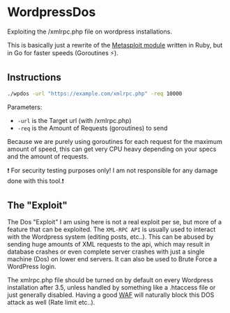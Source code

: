 # WordpressDos

Exploiting the /xmlrpc.php file on wordpress installations.


This is basically just a rewrite of the [Metasploit module](https://github.com/rapid7/metasploit-framework/blob/3f3bf215600498441701b5d5f4036874f8d3c32d/modules/auxiliary/dos/http/wordpress_xmlrpc_dos.rb) written in Ruby, but in Go for faster speeds (Goroutines ⚡).

## Instructions

```bash
./wpdos -url "https://example.com/xmlrpc.php" -req 10000
```
Parameters:
- `-url` is the Target url (with /xmlrpc.php)
- `-req` is the Amount of Requests (goroutines) to send

Because we are purely using goroutines for each request for the maximum amount of speed, this can get very CPU heavy depending on your specs and the amount of requests.

❗ For security testing purposes only! I am not responsible for any damage done with this tool.❗
## The "Exploit"

The Dos "Exploit" I am using here is not a real exploit per se, but more of a feature that can be exploited.
The ``XML-RPC API`` is usually used to interact with the Wordpress system (editing posts, etc..).
This can be abused by sending huge amounts of XML requests to the api, which may result in database crashes or even complete server crashes with just a single machine (Dos) on lower end servers. It can also be used to Brute Force a WordPress login.

The xmlrpc.php file should be turned on by default on every Wordpress installation after 3.5, unless handled by something like a .htaccess file or just generally disabled. Having a good [WAF](https://en.wikipedia.org/wiki/Web_application_firewall) will naturally block this DOS attack as well (Rate limit etc..).

